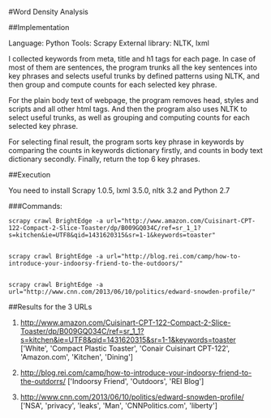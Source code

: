 #Word Density Analysis

##Implementation

Language: Python
Tools: Scrapy
External library: NLTK, lxml


I collected keywords from meta, title and h1 tags for each page. In case of most of them are sentences, the program trunks all the key sentences into key phrases and selects useful trunks by defined patterns using NLTK, and then group and compute counts for each selected key phrase.


For the plain body text of webpage, the program removes head, styles and scripts and all other html tags. And then the program also uses NLTK to select useful trunks, as well as grouping and computing counts for each selected key phrase.


For selecting final result, the program sorts key phrase in keywords by comparing the counts in keywords dictionary firstly, and counts in body text dictionary secondly. Finally, return the top 6 key phrases.


##Execution

You need to install Scrapy 1.0.5, lxml 3.5.0, nltk 3.2 and Python 2.7

###Commands:

```
scrapy crawl BrightEdge -a url="http://www.amazon.com/Cuisinart-CPT-122-Compact-2-Slice-Toaster/dp/B009GQ034C/ref=sr_1_1?s=kitchen&ie=UTF8&qid=1431620315&sr=1-1&keywords=toaster"


scrapy crawl BrightEdge -a url="http://blog.rei.com/camp/how-to-introduce-your-indoorsy-friend-to-the-outdoors/"


scrapy crawl BrightEdge -a url="http://www.cnn.com/2013/06/10/politics/edward-snowden-profile/"
```

##Results for the 3 URLs

1. http://www.amazon.com/Cuisinart-CPT-122-Compact-2-Slice-Toaster/dp/B009GQ034C/ref=sr_1_1?s=kitchen&ie=UTF8&qid=1431620315&sr=1-1&keywords=toaster
	['White', 'Compact Plastic Toaster', 'Conair Cuisinart CPT-122', 'Amazon.com', 'Kitchen', 'Dining']


2. http://blog.rei.com/camp/how-to-introduce-your-indoorsy-friend-to-the-outdorrs/
 	['Indoorsy Friend', 'Outdoors', 'REI Blog']


3. http://www.cnn.com/2013/06/10/politics/edward-snowden-profile/
	['NSA', 'privacy', 'leaks', 'Man', 'CNNPolitics.com', 'liberty']



